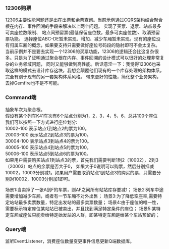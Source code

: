 ### 12306购票

12306主要性能问题还是出在出票和余票查询。当前示例通过CQRS架构结合聚合根在内存、事件回溯的手段来解决以上两个问题。 实现了买票、退票、站点最多可卖座位数限制、
站点间预留票(最低保留座位数，最多可卖座位数)、取消预留票功能。
选择座位ABC-DE暂未实现、增加、减少车厢暂未实现。现有的座位没有归属车厢的概念，如果要支持只需要做好座位号码段的隐射即可不会太复杂。
当前示例并不是要去实现一个12306的买票功能，12306的逻辑还会比这复杂很多。只是为了证明通过聚合根在内存、事件回溯的设计模式可以很好的处理非常复杂的业务领域问题，
同时又能够做到高性能。后话意淫一下：我觉得12306也采取这样的模式去设计库存这块，我想会颠覆他们现有的一个库存处理的架构体系，完全有别于现有的另一套架构体系风格。
带来更好的性能，简化整个业务架构，去掉Gemfire也不是不可能。


### Command端

抽象车次为聚合根。</br>
假设有某个列车K41车次有6个站点分别为1，2，3，4，5，6，总共100个座位</br>
我们可以按照一下方式进行座位划分:</br>
10002-100 表示站点1到站点2的票为100。</br>
20003-100 表示站点2到站点3的票为100。</br>
30004-100 表示站点3到站点4的票为100。</br>
40005-100 表示站点4到站点5的票为100。</br>
50006-100 表示站点5到站点6的票为100。</br>
如果用户需要购买站点1到站点3的票，首先我们需要判断1到2（10002），2到3（20003）站点的余票是否大于0，
如果大于0说明可以购票，然后分别扣减10002，10003分别减1。如果用户需要取消站点1到站点3的购买的票，只需要分别对10002，10003分别加1即可。

场景1:当卖掉了一张A到F的车票，则AF之间所有站站库存要减1；
场景2:列车中途需要增加减少车厢，或者有一节车厢不对外出售；
场景3:为了降低空座率,需要特定站站最多卖票数量，特定出发站的最多卖票数量；
场景4:由于座位的唯一性，需要标示特定座位某站站已被卖出，并且找到满足特定条件的座位；
场景5:某特定车厢或座位只能卖给特定始发站的人群，即某特定车厢是给某个车站预留的；

### Query端

监听EventListener，消费座位数量变更事件信息更新Q端数据库。


